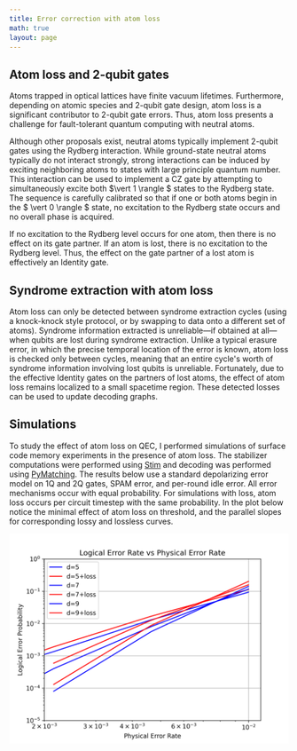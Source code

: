 ```yaml
---
title: Error correction with atom loss
math: true
layout: page
---
```


## Atom loss and 2-qubit gates

Atoms trapped in optical lattices have finite vacuum lifetimes. Furthermore, depending on atomic species and 2-qubit gate design, atom loss is a significant contributor to 2-qubit gate errors. Thus, atom loss presents a challenge for fault-tolerant quantum computing with neutral atoms.


Although other proposals exist, neutral atoms typically implement 2-qubit gates using the Rydberg interaction. While ground-state neutral atoms typically do not interact strongly, strong interactions can be induced by exciting neighboring atoms to states with large principle quantum number. This interaction can be used to implement a CZ gate by attempting to simultaneously excite both $\vert 1 \rangle $ states to the Rydberg state. The sequence is carefully calibrated so that if one or both atoms begin in the $ \vert 0 \rangle $ state, no excitation to the Rydberg state occurs and no overall phase is acquired. 


If no excitation to the Rydberg level occurs for one atom, then there is no effect on its gate partner. If an atom is lost, there is no excitation to the Rydberg level. Thus, the effect on the gate partner of a lost atom is effectively an Identity gate. 


## Syndrome extraction with atom loss 

Atom loss can only be detected between syndrome extraction cycles (using a knock-knock style protocol, or by swapping to data onto a different set of atoms). Syndrome information extracted is unreliable—if obtained at all—when qubits are lost during syndrome extraction. Unlike a typical erasure error, in which the precise temporal location of the error is known, atom loss is checked only between cycles, meaning that an entire cycle's worth of syndrome information involving lost qubits is unreliable. Fortunately, due to the effective Identity gates on the partners of lost atoms, the effect of atom loss remains localized to a small spacetime region. These detected losses can be used to update decoding graphs. 

## Simulations

To study the effect of atom loss on QEC, I performed simulations of surface code memory experiments in the presence of atom loss. The stabilizer computations were performed using [Stim](https://github.com/quantumlib/Stim) and decoding was performed using [PyMatching](https://github.com/oscarhiggott/PyMatching). The results below use a standard depolarizing error model on 1Q and 2Q gates, SPAM error, and per-round idle error. All error mechanisms occur with equal probability. For simulations with loss, atom loss occurs per circuit timestep with the same probability. In the plot below notice the minimal effect of atom loss on threshold, and the parallel slopes for corresponding lossy and lossless curves. 

<img src="/assets/img/math/lossy_and_lossless.png" width="800"/>

